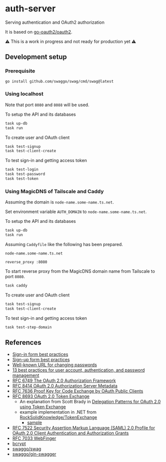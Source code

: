 # auth-server

Serving authentication and OAuth2 authorization

It is based on [go-oauth2/oauth2](https://github.com/go-oauth2/oauth2).

:warning: This is a work in progress and not ready for production yet :warning:

## Development setup

### Prerequisite

```sh
go install github.com/swaggo/swag/cmd/swag@latest
```

### Using localhost

Note that port `8080` and `8088` will be used.

To setup the API and its databases

```sh
task up-db
task run
```

To create user and OAuth client

```sh
task test-signup
task test-client-create
```

To test sign-in and getting access token

```sh
task test-login
task test-password
task test-token
```

### Using MagicDNS of Tailscale and Caddy

Assuming the domain is `node-name.some-name.ts.net`.

Set environment variable `AUTH_DOMAIN` to `node-name.some-name.ts.net`.

To setup the API and its databases

```sh
task up-db
task run
```

Assuming `Caddyfile` like the following has been prepared.

```
node-name.some-name.ts.net

reverse_proxy :8080
```

To start reverse proxy from the MagicDNS domain name from Tailscale to port
`8080`.

```sh
task caddy
```

To create user and OAuth client

```sh
task test-signup
task test-client-create
```

To test sign-in and getting access token

```sh
task test-step-domain
```

## References

- [Sign-in form best practices](https://web.dev/sign-in-form-best-practices/)
- [Sign-up form best practices](https://web.dev/sign-up-form-best-practices/)
- [Well-known URL for changing passwords](https://web.dev/change-password-url/)
- [13 best practices for user account, authentication, and password
  management](https://cloud.google.com/blog/products/identity-security/account-authentication-and-password-management-best-practices)
- [RFC 6749 The OAuth 2.0 Authorization
  Framework](https://www.rfc-editor.org/rfc/rfc6749)
- [RFC 8414 OAuth 2.0 Authorization Server
  Metadata](https://www.rfc-editor.org/rfc/rfc8414.html)
- [RFC 7636 Proof Key for Code Exchange by OAuth Public
  Clients](https://www.rfc-editor.org/rfc/rfc7636)
- [RFC 8693 OAuth 2.0 Token
  Exchange](https://www.rfc-editor.org/rfc/rfc8693.html)
  * An explanation from Scott Brady in [Delegation Patterns for OAuth 2.0 using
    Token
    Exchange](https://www.scottbrady91.com/oauth/delegation-patterns-for-oauth-20)
  * example implementation in .NET from
    [RockSolidKnowledge/TokenExchange](https://github.com/RockSolidKnowledge/TokenExchange)
    + [sample](https://docs.duendesoftware.com/identityserver/v5/tokens/extension_grants/token_exchange/)
- [RFC 7522 Security Assertion Markup Language (SAML) 2.0 Profile for OAuth 2.0
  Client Authentication and Authorization
  Grants](https://www.rfc-editor.org/rfc/rfc7522)
- [RFC 7033 WebFinger](https://www.rfc-editor.org/rfc/rfc7033)
- [bcrypt](https://en.wikipedia.org/wiki/Bcrypt)
- [swaggo/swag](https://github.com/swaggo/swag)
- [swaggo/gin-swagger](https://github.com/swaggo/gin-swagger)
